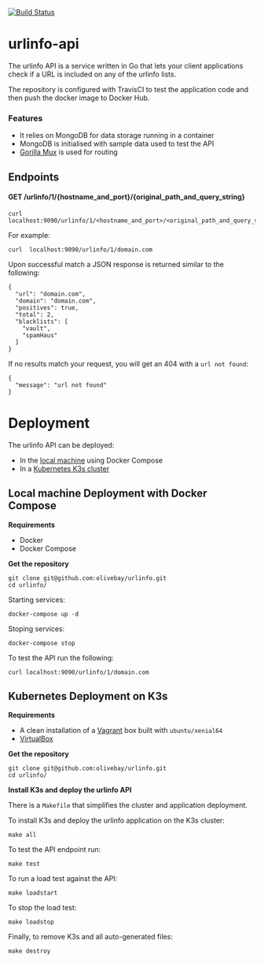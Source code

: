 [![Build Status](https://travis-ci.com/olivebay/urlinfo.svg?branch=master)](https://travis-ci.com/olivebay/urlinfo)

# urlinfo-api

The urlinfo API is a service written in Go that lets your client applications check if a URL is included on any of the urlinfo lists.

The repository is configured with TravisCI to test the application code and then push the docker image to Docker Hub.


### Features

- It relies on MongoDB for data storage running in a container  
- MongoDB is initialised with sample data used to test the API
- [Gorilla Mux](https://github.com/gorilla/mux) is used for routing   


## Endpoints

#### GET /urlinfo/1/{hostname_and_port}/{original_path_and_query_string}

```
curl localhost:9090/urlinfo/1/<hostname_and_port>/<original_path_and_query_string>
```

For example: 

```
curl  localhost:9090/urlinfo/1/domain.com
```

Upon successful match a JSON response is returned similar to the following:

```
{
  "url": "domain.com",
  "domain": "domain.com",
  "positives": true,
  "total": 2,
  "blacklists": [
    "vault",
    "spamHaus"
  ]
}
```

If no results match your request, you will get an 404 with a `url not found`:

```
{
  "message": "url not found"
}
```

# Deployment

The urlinfo API can be deployed:
- In the [local machine](https://github.com/olivebay/urlinfo/blob/master/README.md#localhost-deployment) using Docker Compose   
- In a [Kubernetes K3s cluster](https://github.com/olivebay/urlinfo/blob/master/README.md#kubernetes-deployment)   


## Local machine Deployment with Docker Compose

**Requirements**

- Docker 
- Docker Compose 

**Get the repository**

```
git clone git@github.com:olivebay/urlinfo.git
cd urlinfo/
```

Starting services:

```
docker-compose up -d
```

Stoping services:

```
docker-compose stop
```

To test the API run the following:

```
curl localhost:9090/urlinfo/1/domain.com
```

## Kubernetes Deployment on K3s

**Requirements**

- A clean installation of a [Vagrant](https://www.vagrantup.com/downloads.html) box built with `ubuntu/xenial64`  
- [VirtualBox](https://www.virtualbox.org/wiki/Downloads)  


**Get the repository**

```
git clone git@github.com:olivebay/urlinfo.git
cd urlinfo/
```

**Install K3s and deploy the urlinfo API**

There is a `Makefile` that simplifies the cluster and application deployment.

To install K3s and deploy the urlinfo application on the K3s cluster:

```
make all
```

To test the API endpoint run: 

```
make test
```

To run a load test against the API:

```
make loadstart
```

To stop the load test:

```
make loadstop
```

Finally, to remove K3s and all auto-generated files:

```
make destroy
```
